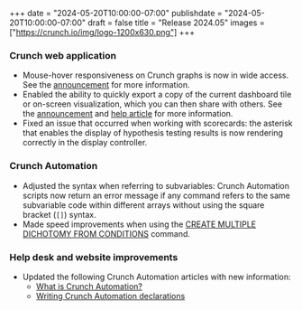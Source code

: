+++
date = "2024-05-20T10:00:00-07:00"
publishdate = "2024-05-20T10:00:00-07:00"
draft = false
title = "Release 2024.05"
images = ["https://crunch.io/img/logo-1200x630.png"]
+++

### Crunch web application

- Mouse-hover responsiveness on Crunch graphs is now in wide access. See the [announcement](https://crunch.io/dev/features/graph-hover-behavior/) for more information.
- Enabled the ability to quickly export a copy of the current dashboard tile or on-screen visualization, which you can then share with others. See the [announcement](https://crunch.io/dev/features/quick-copy/) and [help article](https://help.crunch.io/hc/en-us/articles/26115363807117-Quick-Copy-to-image-or-clipboard) for more information.
- Fixed an issue that occurred when working with scorecards: the asterisk that enables the  display of hypothesis testing results is now rendering correctly in the display controller.

### Crunch Automation

- Adjusted the syntax when referring to subvariables: Crunch Automation scripts now return an error message if any command refers to the same subvariable code within different arrays without using the square bracket (`[]`) syntax.
- Made speed improvements when using the [CREATE MULTIPLE DICHOTOMY FROM CONDITIONS](https://help.crunch.io/hc/en-us/articles/360056799552-CREATE-MULTIPLE-DICHOTOMY-FROM-CONDITIONS-command) command.

### Help desk and website improvements

- Updated the following Crunch Automation articles with new information:
    - [What is Crunch Automation?](https://help.crunch.io/hc/en-us/articles/22536937705613-What-is-Crunch-Automation)
    - [Writing Crunch Automation declarations](https://help.crunch.io/hc/en-us/articles/360041769292-Writing-Crunch-Automation-declarations)